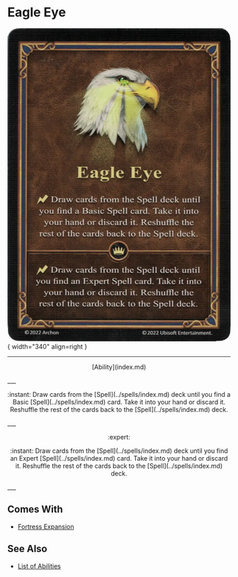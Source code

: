 # Eagle Eye

![Eagle Eye](../assets/abilities-eagle_eye.webp){ width="340" align=right }

___
<p style="text-align: center;" markdown>[Ability](index.md)</p>
___
<p style="text-align: center;" markdown>:instant: Draw cards from the [Spell](../spells/index.md) deck until you find a Basic [Spell](../spells/index.md) card. Take it into your hand or discard it. Reshuffle the rest of the cards back to the [Spell](../spells/index.md) deck.</p>
___
<p style="text-align: center;" markdown> :expert: </p>

<p style="text-align: center;" markdown>:instant: Draw cards from the [Spell](../spells/index.md) deck until you find an Expert [Spell](../spells/index.md) card. Take it into your hand or discard it. Reshuffle the rest of the cards back to the [Spell](../spells/index.md) deck.</p>
___


## Comes With

- [Fortress Expansion](../content.md)


## See Also

- [List of Abilities](index.md)
